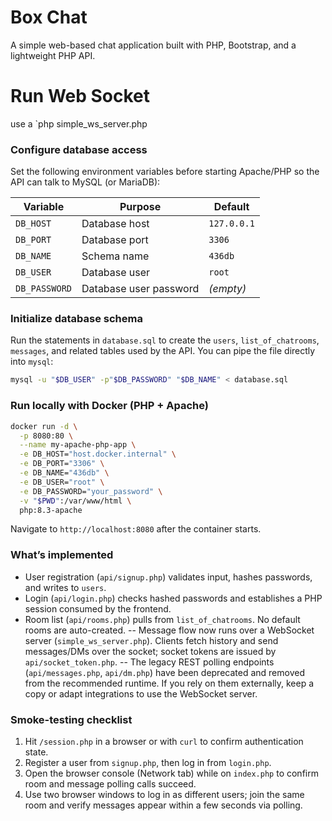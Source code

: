 # Box Chat
A simple web-based chat application built with PHP, Bootstrap, and a lightweight PHP API.

# Run Web Socket
use a `php  simple_ws_server.php

### Configure database access

Set the following environment variables before starting Apache/PHP so the API can talk to MySQL (or MariaDB):

| Variable | Purpose | Default |
| -------- | ------- | ------- |
| `DB_HOST` | Database host | `127.0.0.1` |
| `DB_PORT` | Database port | `3306` |
| `DB_NAME` | Schema name | `436db` |
| `DB_USER` | Database user | `root` |
| `DB_PASSWORD` | Database user password | *(empty)* |

### Initialize database schema

Run the statements in `database.sql` to create the `users`, `list_of_chatrooms`, `messages`, and related tables used by the API. You can pipe the file directly into `mysql`:

```bash
mysql -u "$DB_USER" -p"$DB_PASSWORD" "$DB_NAME" < database.sql
```

### Run locally with Docker (PHP + Apache)

```bash
docker run -d \
  -p 8080:80 \
  --name my-apache-php-app \
  -e DB_HOST="host.docker.internal" \
  -e DB_PORT="3306" \
  -e DB_NAME="436db" \
  -e DB_USER="root" \
  -e DB_PASSWORD="your_password" \
  -v "$PWD":/var/www/html \
  php:8.3-apache
```

Navigate to `http://localhost:8080` after the container starts.

### What’s implemented

- User registration (`api/signup.php`) validates input, hashes passwords, and writes to `users`.
- Login (`api/login.php`) checks hashed passwords and establishes a PHP session consumed by the frontend.
- Room list (`api/rooms.php`) pulls from `list_of_chatrooms`. No default rooms are auto-created.
-- Message flow now runs over a WebSocket server (`simple_ws_server.php`). Clients fetch history and send messages/DMs over the socket; socket tokens are issued by `api/socket_token.php`.
-- The legacy REST polling endpoints (`api/messages.php`, `api/dm.php`) have been deprecated and removed from the recommended runtime. If you rely on them externally, keep a copy or adapt integrations to use the WebSocket server.

### Smoke-testing checklist

1. Hit `/session.php` in a browser or with `curl` to confirm authentication state.
2. Register a user from `signup.php`, then log in from `login.php`.
3. Open the browser console (Network tab) while on `index.php` to confirm room and message polling calls succeed.
4. Use two browser windows to log in as different users; join the same room and verify messages appear within a few seconds via polling.
